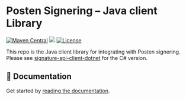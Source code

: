 # Posten Signering – Java client Library
[![Maven Central](https://maven-badges.herokuapp.com/maven-central/no.digipost.signature/signature-api-client-java/badge.svg)](https://maven-badges.herokuapp.com/maven-central/no.digipost.signature/signature-api-client-java)
![](https://github.com/digipost/signature-api-client-java/workflows/Build%20and%20deploy/badge.svg)
[![License](https://img.shields.io/badge/license-Apache%202-blue)](https://github.com/digipost/signature-api-client-java/blob/main/LICENCE)

This repo is the Java client library for integrating with Posten signering. Please see [signature-api-client-dotnet](https://github.com/digipost/signature-api-client-dotnet) for the C# version.

## 📕 Documentation

Get started by [reading the documentation](http://signering-docs.rtfd.io/).
